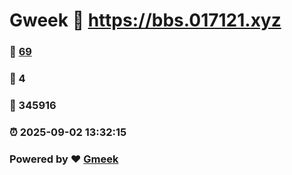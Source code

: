 # Gweek :link: https://bbs.017121.xyz 
### :page_facing_up: [69](https://bbs.017121.xyz/tag.html) 
### :speech_balloon: 4 
### :hibiscus: 345916 
### :alarm_clock: 2025-09-02 13:32:15 
### Powered by :heart: [Gmeek](https://github.com/Meekdai/Gmeek)
